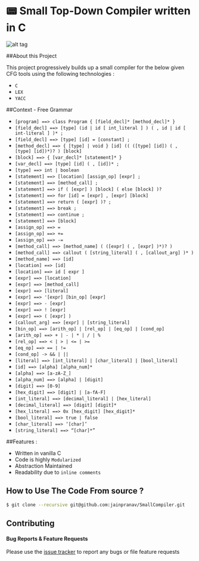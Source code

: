 # :pager: Small Top-Down Compiler written in C

![alt tag](http://i.imgur.com/oMO6omg.png)


##About this Project 

This project progressively builds up a small compiler for the below given CFG tools using the following technologies :

- `C`
- `LEX`
- `YACC `

##Context - Free Grammar

- `[program] ==> class Program { [field_decl]* [method_decl]* }`
- `[field_decl] ==> [type] (id | id [ int_literal ] ) ( , id | id [ int-literal ] )* ;`
- `[field_decl] ==> [type] [id] = [constant] ; `
- `[method_decl] ==> { [type] | void } [id] (( ([type] [id]) ( , [type] [id])*)? ) [block]`
- `[block] ==> { [var_decl]* [statement]* } `
- `[var_decl] ==> [type] [id] ( , [id])* ; `
- `[type] ==> int | boolean `
- `[statement] ==> [location] [assign_op] [expr] ; `
- `[statement] ==> [method_call] ;`
- `[statement] ==> if ( [expr] ) [block] ( else [block] )? `
- `[statement] ==> for [id] = [expr] , [expr] [block] `
- `[statement] ==> return ( [expr] )? ; `
- `[statement] ==> break ; `
- `[statement] ==> continue ; `
- `[statement] ==> [block] `
- `[assign_op] ==> = `
- `[assign_op] ==> += `
- `[assign_op] ==> -= `
- `[method_call] ==> [method_name] ( ([expr] ( , [expr] )*)? ) `
- `[method_call] ==> callout ( [string_literal] ( , [callout_arg] )* ) `
- `[method_name] ==> [id] `
- `[location] ==> [id]`
- `[location] ==> id [ expr ] `
- `[expr] ==> [location] `
- `[expr] ==> [method_call] `
- `[expr] ==> [literal] `
- `[expr] ==> '[expr] [bin_op] [expr] `
- `[expr] ==> - [expr] `
- `[expr] ==> ! [expr] `
- `[expr] ==> ( [expr] ) `
- `[callout_arg] ==> [expr] | [string_literal] `
- `[bin_op] ==> [arith_op] | [rel_op] | [eq_op] | [cond_op] `
- `[arith_op] ==> + | - | * | / | % `
- `[rel_op] ==> < | > | <= | >= `
- `[eq_op] ==> == | != `
- `[cond_op] -> && | || `
- `[literal] ==> [int_literal] | [char_literal] | [bool_literal]`
- `[id] ==> [alpha] [alpha_num]* `
- `[alpha] ==> [a-zA-Z_] `
- `[alpha_num] ==> [alpha] | [digit] `
- `[digit] ==> [0-9]`
- `[hex_digit] ==> [digit] | [a-fA-F] `
- `[int_literal] ==> [decimal_literal] | [hex_literal] `
- `[decimal_literal] ==> [digit] [digit]* `
- `[hex_literal] ==> 0x [hex_digit] [hex_digit]* `
- `[bool_literal] ==> true | false `
- `[char_literal] ==> ‘[char]’ `
- `[string_literal] ==> “[char]*”`


##Features :

 - Written in vanilla C
 - Code is highly `Modularized`
 - Abstraction Maintained
 - Readability due to `inline comments`


## How to Use The Code From source ?
```bash
$ git clone --recursive git@github.com:jainpranav/SmallCompiler.git
```

## Contributing

#### Bug Reports & Feature Requests

Please use the [issue tracker](https://github.com/jainpranav/SmallCompiler/issues) to report any bugs or file feature requests
